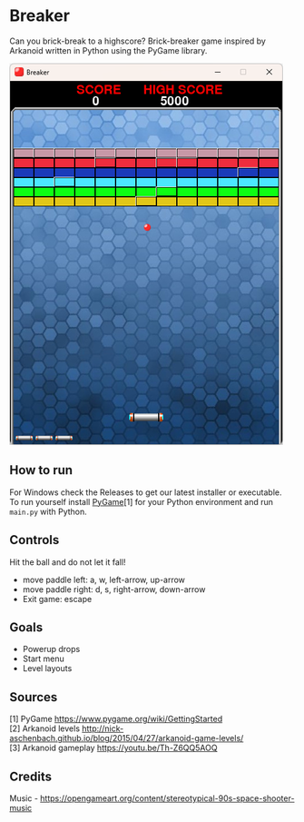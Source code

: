# Breaker
Can you brick-break to a highscore? Brick-breaker game inspired by Arkanoid written in Python using the PyGame library.  

![Gameplay Demo](gameplay.png)

## How to run
For Windows check the Releases to get our latest installer or executable.  
To run yourself install [PyGame](https://www.pygame.org/wiki/GettingStarted)[1] for your Python environment and run `main.py` with Python.  

## Controls
Hit the ball and do not let it fall!
- move paddle left: a, w, left-arrow, up-arrow
- move paddle right: d, s, right-arrow, down-arrow
- Exit game: escape

## Goals
- Powerup drops
- Start menu
- Level layouts

## Sources
[1] PyGame https://www.pygame.org/wiki/GettingStarted  
[2] Arkanoid levels http://nick-aschenbach.github.io/blog/2015/04/27/arkanoid-game-levels/  
[3] Arkanoid gameplay https://youtu.be/Th-Z6QQ5AOQ  

## Credits
Music - https://opengameart.org/content/stereotypical-90s-space-shooter-music  

